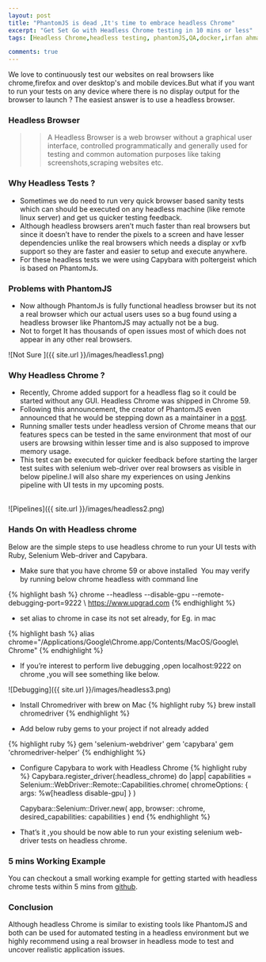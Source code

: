 ```yaml
---
layout: post
title: "PhantomJS is dead ,It's time to embrace headless Chrome"
excerpt: "Get Set Go with Headless Chrome testing in 10 mins or less"
tags: [Headless Chrome,headless testing, phantomJS,QA,docker,irfan ahmad]

comments: true
---
```


We love to continuously test our websites on real browsers like chrome,firefox and over desktop's and mobile devices.But what if you want to run your tests on any device where there is no display output for the browser to launch ? The easiest answer is to use a headless browser.

### Headless Browser

>> A Headless Browser is a web browser without a graphical user interface, controlled programmatically and generally used for testing and common automation purposes like taking screenshots,scraping websites etc.

### Why Headless Tests ?

* Sometimes we do need to run very quick browser based sanity tests which can should be executed on any headless machine (like remote linux server) and get us quicker testing feedback.
* Although headless browsers aren’t much faster than real browsers but since it doesn’t have to render the pixels to a screen and have lesser dependencies unlike the real browsers which needs a display or xvfb support so they are faster and easier to setup and execute anywhere.
* For these headless tests we were using Capybara with poltergeist which is based on PhantomJs.


### Problems with PhantomJS

* Now although PhantomJs is fully functional headless browser but its not a real browser which our actual users uses so a bug found using a headless browser like PhantomJS may actually not be a bug.
* Not to forget It has thousands of open issues most of which does not appear in any other real browsers.

![Not Sure ]({{ site.url }}/images/headless1.png)

### Why Headless Chrome ?

* Recently, Chrome added support for a headless flag so it could be started without any GUI. Headless Chrome was shipped in Chrome 59.
* Following this announcement, the creator of PhantomJS even announced that he would be stepping down as a maintainer in a <a href="https://groups.google.com/forum/m/#!topic/phantomjs/9aI5d-LDuNE">post</a>.
* Running smaller tests under headless version of Chrome means that our features specs can be tested in the same environment that most of our users are browsing within lesser time and is also supposed to improve memory usage.
* This test can be executed for quicker feedback before starting the larger test suites with selenium web-driver over real browsers as visible in below pipeline.I will also share my experiences on using Jenkins pipeline with UI tests in my upcoming posts. <br><br>

![Pipelines]({{ site.url }}/images/headless2.png)

### Hands On with Headless chrome

Below are the simple steps to use headless chrome to run your UI tests with Ruby, Selenium Web-driver and Capybara.

* Make sure that you have chrome 59 or above installed 
You may verify by running below chrome headless with command line

{% highlight bash %}
chrome --headless --disable-gpu --remote-debugging-port=9222 \ https://www.upgrad.com
{% endhighlight %}

* set alias to chrome in case its not set already, for Eg. in mac

{% highlight bash %}
alias chrome="/Applications/Google\Chrome.app/Contents/MacOS/Google\ Chrome"
{% endhighlight %}

* If you’re interest to perform live debugging ,open localhost:9222 on chrome ,you will see something like below.

![Debugging]({{ site.url }}/images/headless3.png)

* Install Chromedriver with brew on Mac
{% highlight ruby %}
brew install chromedriver
{% endhighlight %}


* Add below ruby gems to your project if not already added 

{% highlight ruby %}
gem 'selenium-webdriver'
gem 'capybara'
gem 'chromedriver-helper'
{% endhighlight %}

* Configure Capybara to work with Headless Chrome
{% highlight ruby %}
Capybara.register_driver(:headless_chrome) do |app|
  capabilities = Selenium::WebDriver::Remote::Capabilities.chrome(
    chromeOptions: { args: %w[headless disable-gpu] }
  )

  Capybara::Selenium::Driver.new(
    app,
    browser: :chrome,
    desired_capabilities: capabilities
  )
end
{% endhighlight %}

* That’s it ,you should be now able to run your existing selenium web-driver tests on headless chrome.

### 5 mins Working Example 
You can checkout a small working example for getting started with headless chrome tests within 5 mins from
<a href="https://github.com/notimewaste/chrome_headless_test">github</a>.

### Conclusion
Although headless Chrome is similar to existing tools like PhantomJS and both can be used for automated testing in a headless environment but we highly recommend using a real browser in headless mode to test and uncover realistic application issues.
